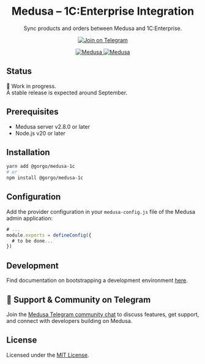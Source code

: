 <h1 align="center">
  Medusa – 1C:Enterprise Integration
</h1>

<p align="center">
Sync products and orders between Medusa and 1C:Enterprise.
</p>

<p align="center">
  <a href="https://t.me/medusajs_com">
    <img src="https://img.shields.io/badge/Telegram-Join_Medusa_Community_Chat-0088cc?logo=telegram&style=social" alt="Join on Telegram" />
  </a>
</p>

<p align="center">
  <a href="https://medusajs.com">
    <img src="https://img.shields.io/badge/Medusa-^2.8.0-blue?logo=medusa" alt="Medusa" />
  </a>
  <a href="https://medusajs.com">
    <img src="https://img.shields.io/badge/Tested_with_Medusa-v2.8.8-green?logo=checkmarx" alt="Medusa" />
  </a>
</p>

## Status

🚧 Work in progress.  
A stable release is expected around September.

## Prerequisites

- Medusa server v2.8.0 or later
- Node.js v20 or later

## Installation

```bash
yarn add @gorgo/medusa-1c
# or
npm install @gorgo/medusa-1c
```

## Configuration

Add the provider configuration in your `medusa-config.js` file of the Medusa admin application:

```js
# ...
module.exports = defineConfig({
  # to be done...
})
```

## Development

Find documentation on bootstrapping a development environment [here](https://github.com/gorgojs/medusa-plugins/tree/main/examples/1c).

## 💬 Support & Community on Telegram

Join the [Medusa Telegram community chat](https://t.me/medusajs_chat) to discuss features, get support, and connect with developers building on Medusa.

## License

Licensed under the [MIT License](LICENSE).
